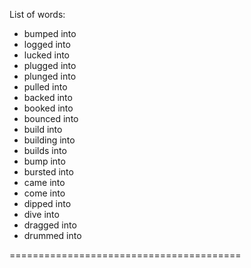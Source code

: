 List of words:
- bumped into
- logged into
- lucked into
- plugged into
- plunged into
- pulled into
- backed into
- booked into
- bounced into
- build into
- building into
- builds into
- bump into
- bursted into
- came into
- come into
- dipped into
- dive into
- dragged into
- drummed into

========================================
